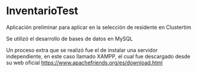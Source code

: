 # InventarioTest
Aplicación preliminar para aplicar en la selección de residente en Clustertim

Se utilizó el desarrollo de bases de datos en MySQL

Un proceso extra que se realizó fue el de instalar una servidor independiente,
en este caso llamado XAMPP, el cual fue descargado desde su web oficial
https://www.apachefriends.org/es/download.html

